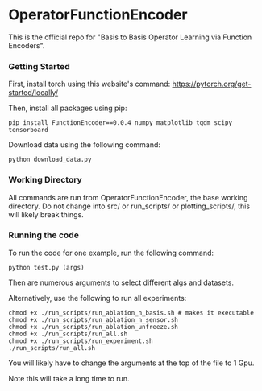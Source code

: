 # OperatorFunctionEncoder

This is the official repo for "Basis to Basis Operator Learning via Function Encoders".

### Getting Started
First, install torch using this website's command:
https://pytorch.org/get-started/locally/

Then, install all packages using pip:

```commandline
pip install FunctionEncoder==0.0.4 numpy matplotlib tqdm scipy tensorboard
```

Download data using the following command:
```commandline
python download_data.py
```

### Working Directory
All commands are run from OperatorFunctionEncoder, the base working directory. Do not change into src/ or run_scripts/ or plotting_scripts/, this will likely break things. 

### Running the code
To run the code for one example, run the following command:
```commandline
python test.py (args)
```
Then are numerous arguments to select different algs and datasets.

Alternatively, use the following to run all experiments:
```commandline
chmod +x ./run_scripts/run_ablation_n_basis.sh # makes it executable
chmod +x ./run_scripts/run_ablation_n_sensor.sh 
chmod +x ./run_scripts/run_ablation_unfreeze.sh 
chmod +x ./run_scripts/run_all.sh 
chmod +x ./run_scripts/run_experiment.sh 
./run_scripts/run_all.sh
```
You will likely have to change the arguments at the top of the file to 1 Gpu. 

Note this will take a long time to run.
